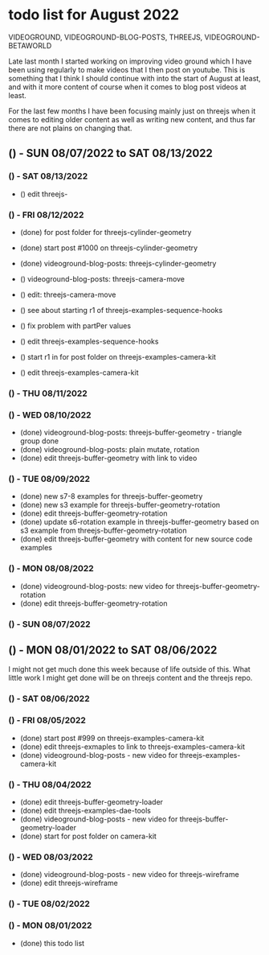 # todo list for August 2022

VIDEOGROUND,  VIDEOGROUND-BLOG-POSTS, THREEJS, VIDEOGROUND-BETAWORLD

Late last month I started working on improving video ground which I have been using regularly to make videos that I then post on youtube. This is something that I think I should continue with into the start of August at least, and with it more content of course when it comes to blog post videos at least. 

For the last few months I have been focusing mainly just on threejs when it comes to editing older content as well as writing new content, and thus far there are not plains on changing that.

<!-- ////////// //////////
    WEEK 2
/////////////// ///////-->

## () - SUN 08/07/2022 to  SAT 08/13/2022


### () - SAT 08/13/2022
* () edit threejs-

### () - FRI 08/12/2022
* (done) for post folder for threejs-cylinder-geometry
* (done) start post #1000 on threejs-cylinder-geometry
* (done) videoground-blog-posts: threejs-cylinder-geometry

* () videoground-blog-posts: threejs-camera-move
* () edit: threejs-camera-move
* () see about starting r1 of threejs-examples-sequence-hooks
* () fix problem with partPer values
* () edit threejs-examples-sequence-hooks
* () start r1 in for post folder on threejs-examples-camera-kit
* () edit threejs-examples-camera-kit

### () - THU 08/11/2022

### () - WED 08/10/2022
* (done) videoground-blog-posts: threejs-buffer-geometry - triangle group done
* (done) videoground-blog-posts: plain mutate, rotation
* (done) edit threejs-buffer-geometry with link to video

### () - TUE 08/09/2022
* (done) new s7-8 examples for threejs-buffer-geometry
* (done) new s3 example for threejs-buffer-geometry-rotation
* (done) edit threejs-buffer-geometry-rotation
* (done) update s6-rotation example in threejs-buffer-geometry based on s3 example from threejs-buffer-geometry-rotation
* (done) edit threejs-buffer-geometry with content for new source code examples

### () - MON 08/08/2022
* (done) videoground-blog-posts: new video for threejs-buffer-geometry-rotation
* (done) edit threejs-buffer-geometry-rotation


### () - SUN 08/07/2022

<!-- ////////// //////////
    WEEK 1
/////////////// ///////-->

## () - MON 08/01/2022 to  SAT 08/06/2022

I might not get much done this week because of life outside of this. What little work I might get done will be on threejs content and the threejs repo.

### () - SAT 08/06/2022

### () - FRI 08/05/2022
* (done) start post #999 on threejs-examples-camera-kit
* (done) edit threejs-exmaples to link to threejs-examples-camera-kit
* (done) videoground-blog-posts - new video for threejs-examples-camera-kit

### () - THU 08/04/2022
* (done) edit threejs-buffer-geometry-loader
* (done) edit threejs-examples-dae-tools
* (done) videoground-blog-posts - new video for threejs-buffer-geometry-loader
* (done) start for post folder on camera-kit

### () - WED 08/03/2022
* (done) videoground-blog-posts - new video for threejs-wireframe
* (done) edit threejs-wireframe

### () - TUE 08/02/2022

### () - MON 08/01/2022
* (done) this todo list